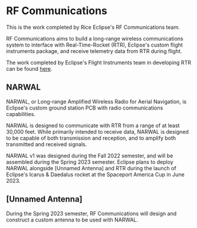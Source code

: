 # RF Communications

This is the work completed by Rice Eclipse's RF Communications team.

RF Communications aims to build a long-range wireless communications system to interface with Real-Time-Rocket (RTR), Eclipse's custom flight instruments package, and receive telemetry data from RTR during flight.

The work completed by Eclipse's Flight Instruments team in developing RTR can be found [here](https://github.com/rice-eclipse/Real-Time-Rocket).

## NARWAL
NARWAL, or Long-range Amplified Wireless Radio for Aerial Navigation, is Eclipse's custom ground station PCB with radio communications capabilities.

NARWAL is designed to communicate with RTR from a range of at least 30,000 feet. While primarily intended to receive data, NARWAL is designed to be capable of both transmission and reception, and to amplify both transmitted and received signals.

NARWAL v1 was designed during the Fall 2022 semester, and will be assembled during the Spring 2023 semester. Eclipse plans to deploy NARWAL alongside [Unnamed Antenna] and RTR during the launch of Eclipse's Icarus & Daedalus rocket at the Spaceport America Cup in June 2023.

## [Unnamed Antenna]
During the Spring 2023 semester, RF Communications will design and construct a custom antenna to be used with NARWAL.